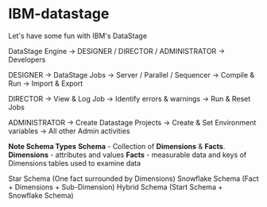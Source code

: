 # IBM-datastage
Let's have some fun with IBM's DataStage

DataStage Engine -> DESIGNER / DIRECTOR / ADMINISTRATOR -> Developers

DESIGNER -> DataStage Jobs -> Server / Parallel / Sequencer -> Compile & Run -> Import & Export

DIRECTOR -> View & Log Job -> Identify errors & warnings -> Run & Reset Jobs

ADMINISTRATOR -> Create Datastage Projects -> Create & Set Environment variables -> All other Admin activities

**Note Schema Types**
**Schema** - Collection of **Dimensions** & **Facts**.  
**Dimensions** - attributes and values
**Facts** - measurable data and keys of Dimensions tables used to examine data

Star Schema (One fact surrounded by Dimensions) 
Snowflake Schema (Fact + Dimensions + Sub-Dimension)
Hybrid Schema (Start Schema + Snowflake Schema) 

